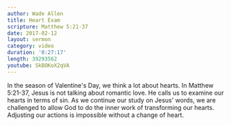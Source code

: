 ```yaml
---
author: Wade Allen
title: Heart Exam
scripture: Matthew 5:21-37
date: 2017-02-12
layout: sermon
category: video
duration: '0:27:17' 
length: 39293562
youtube: SkBOKoX2qVA
---
```


In the season of Valentine's Day, we think a lot about hearts. In Matthew 5:21-37, Jesus is not talking about romantic love. He calls us to examine our hearts in terms of sin. As we continue our study on Jesus' words, we are challenged to allow God to do the inner work of transforming our hearts. Adjusting our actions is impossible without a change of heart.
